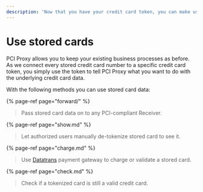 ```yaml
---
description: 'Now that you have your credit card token, you can make use of it.'
---
```


# Use stored cards

PCI Proxy allows you to keep your existing business processes as before. As we connect every stored credit card number to a specific credit card token, you simply use the token to tell PCI Proxy what you want to do with the underlying credit card data.

With the following methods you can use stored card data:

{% page-ref page="forward/" %}

> Pass stored card data on to any PCI-compliant Receiver.

{% page-ref page="show.md" %}

> Let authorized users manually de-tokenize stored card to see it.

{% page-ref page="charge.md" %}

> Use [Datatrans](https://www.datatrans.ch/en) payment gateway to charge or validate a stored card.

{% page-ref page="check.md" %}

> Check if a tokenized card is still a valid credit card.



